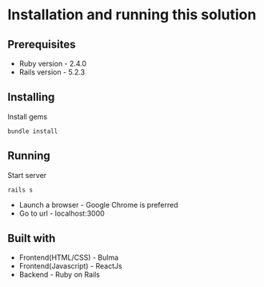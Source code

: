 # Installation and running this solution

## Prerequisites

* Ruby version - 2.4.0
* Rails version - 5.2.3

## Installing

Install gems
```
bundle install
```

## Running

Start server
```
rails s
```

* Launch a browser - Google Chrome is preferred
* Go to url - localhost:3000

## Built with
* Frontend(HTML/CSS) - Bulma
* Frontend(Javascript) - ReactJs
* Backend - Ruby on Rails